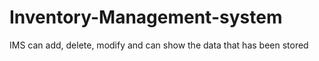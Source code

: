 # Inventory-Management-system
IMS can add, delete, modify and can show the data that has been stored
